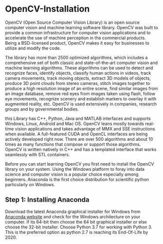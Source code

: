 # OpenCV-Installation

OpenCV (Open Source Computer Vision Library) is an open source computer vision and machine learning software library. OpenCV was built to provide a common infrastructure for computer vision applications and to accelerate the use of machine perception in the commercial products. Being a BSD-licensed product, OpenCV makes it easy for businesses to utilize and modify the code.

The library has more than 2500 optimized algorithms, which includes a comprehensive set of both classic and state-of-the-art computer vision and machine learning algorithms. These algorithms can be used to detect and recognize faces, identify objects, classify human actions in videos, track camera movements, track moving objects, extract 3D models of objects, produce 3D point clouds from stereo cameras, stitch images together to produce a high resolution image of an entire scene, find similar images from an image database, remove red eyes from images taken using flash, follow eye movements, recognize scenery and establish markers to overlay it with augmented reality, etc. OpenCV is used extensively in companies, research groups and by governmental bodies.

this Library has C++, Python, Java and MATLAB interfaces and supports Windows, Linux, Android and Mac OS. OpenCV leans mostly towards real-time vision applications and takes advantage of MMX and SSE instructions when available. A full-featured CUDA and OpenCL interfaces are being actively developed right now. There are over 500 algorithms and about 10 times as many functions that compose or support those algorithms. OpenCV is written natively in C++ and has a templated interface that works seamlessly with STL containers.

Before you can start learning OpenCV you first need to install the OpenCV library on your system. Using the Windows platform to foray into data science and computer vision is a popular choice especially among beginners. Anaconda is the first choice distribution for scientific python particularly on Windows.

## Step 1: Installing Anaconda
Download the latest Anaconda graphical installer for Windows from [Anaconda website](https://www.anaconda.com/distribution/) and check for the Windows architecture on your computer. If its 64-bit then choose the 64 bit graphical installer or else choose the 32-bit installer. Choose Python 3.7 for working with Python 3. This is the preferred option as python 2.7 is reaching its End-Of-Life by 2020.
